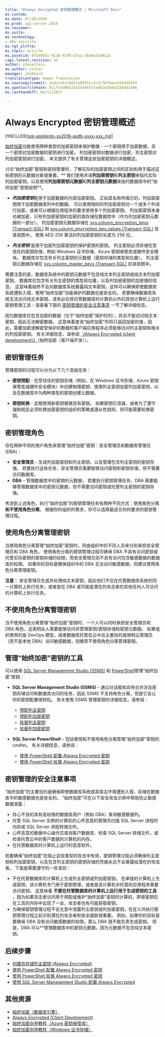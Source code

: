 ```yaml
---
title: "Always Encrypted 密钥管理概述 | Microsoft Docs"
ms.custom: 
ms.date: 07/20/2016
ms.prod: sql-server-2016
ms.reviewer: 
ms.suite: 
ms.technology:
- dbe-security
ms.tgt_pltfrm: 
ms.topic: article
ms.assetid: 07a305b1-4110-42f0-b7aa-28a4e32e912a
caps.latest.revision: 32
author: stevestein
ms.author: sstein
manager: jhubbard
translationtype: Human Translation
ms.sourcegitcommit: 2edcce51c6822a89151c3c3c76fbaacb5edd54f4
ms.openlocfilehash: 611fcbd96531e57dd47a7ae61e5b4b32d84dcb46
ms.lasthandoff: 04/11/2017

---
```

# <a name="overview-of-key-management-for-always-encrypted"></a>Always Encrypted 密钥管理概述
[!INCLUDE[tsql-appliesto-ss2016-asdb-xxxx-xxx_md](../../../includes/tsql-appliesto-ss2016-asdb-xxxx-xxx-md.md)]


[始终加密](../../../relational-databases/security/encryption/always-encrypted-database-engine.md)功能使用两种类型的加密密钥来保护数据 - 一个密钥用于加密数据，另一个密钥对加密数据的密钥进行加密。 列加密密钥对数据进行加密，列主密钥对列加密密钥进行加密。 本文提供了有关管理这些加密密钥的详细概述。

讨论“始终加密”密钥和密钥管理时，了解实际的加密密钥之间的区别和用于描述这些密钥的元数据对象很重要。** 我们使用术语**列加密密钥**和**列主密钥**来指代实际的加密密钥，以及使用**列加密密钥元数据**和**列主密钥元数据**来指代数据库中的“始终加密”密钥说明**。

- ***列加密密钥***是用于加密数据的内容加密密钥。 正如其名称所暗示的，列加密密钥用于加密数据库列中的数据。 可以使用相同的列加密密钥对一个或多个列进行加密，或者可以根据应用程序的要求使用多个列加密密钥。 列加密密钥本身也被加密，只有列加密密钥的加密的值存储在数据库中（作为列加密密钥元数据的一部分）。 列加密密钥元数据存储在 [sys.column_encryption_keys (Transact-SQL)](../../../relational-databases/system-catalog-views/sys-column-encryption-keys-transact-sql.md) 和 [sys.column_encryption_key_values (Transact-SQL)](../../../relational-databases/system-catalog-views/sys-column-encryption-key-values-transact-sql.md) 目录视图中。 使用 AES-256 算法的列加密密钥的长度为 256 位。


- ***列主密钥*** 是用于加密列加密密钥的保护密钥的密钥。 列主密钥必须存储在受信任的密钥存储，例如 Windows 证书存储、Azure 密钥保管库或硬件安全模块。 数据库仅包含有关列主密钥的元数据（密钥存储的类型和位置）。 列主密钥元数据存储在 [sys.column_master_keys (Transact-SQL)](../../../relational-databases/system-catalog-views/sys-column-master-keys-transact-sql.md) 目录视图中。  

需要注意的是，数据库系统中的密钥元数据不包含纯文本列主密钥或纯文本列加密密钥。 数据库仅包含有关列主密钥的类型和位置，以及列加密密钥的加密值的信息。 这意味着始终不会向数据库系统暴露纯文本密钥，这样可以确保即使数据库系统遭到入侵，使用“始终加密”功能保护的数据也是安全的。 若要确保数据库系统无法访问纯文本密钥，请务必在除托管数据库的计算机以外的其他计算机上运行密钥管理工具 - 请查看下面的 [密钥管理的安全注意事项](#SecurityForKeyManagement) 一节了解详细信息。

因为数据库仅包含加密的数据（位于“始终加密”保护的列），并且不能访问纯文本密钥，因此无法解密数据。 这意味着查询“始终加密”列将只返回加密的值，因此，需要加密或解密受保护的数据的客户端应用程序必须能够访问列主密钥和相关的列加密密钥。 有关详细信息，请参阅 [《Always Encrypted (client development)》](../../../relational-databases/security/encryption/always-encrypted-client-development.md)（始终加密（客户端开发））。



## <a name="key-management-tasks"></a>密钥管理任务

管理密钥的过程可以分为以下几个高级任务：

- **密钥预配** - 在受信任的密钥存储（例如，在 Windows 证书存储、Azure 密钥保管库或硬件安全模块）中创建物理密钥、使用列主密钥加密列加密密钥，以及在数据库中为两种类型的密钥创建元数据。

- **密钥轮换** - 定期使用新密钥替换现有密钥。 如果密钥已泄漏，或者为了遵守强制规定必须轮换加密密钥的组织的策略或遵从性规则，则可能需要轮换密钥。 


## <a name="KeyManagementRoles"></a> 密钥管理角色

存在两种不同的用户角色来管理“始终加密”密钥：安全管理员和数据库管理员 (DBA)：

- **安全管理员** - 生成列加密密钥和列主密钥，以及管理包含列主密钥的密钥存储。 若要执行这些任务，安全管理员需要能够访问密钥和密钥存储，但不需要访问数据库。
- **DBA** – 管理数据库中的密钥的元数据。 若要执行密钥管理任务，DBA 需要能够管理数据库中的密钥元数据，但不需要访问密钥或托管列主密钥的密钥存储。

考虑到上述角色，执行“始终加密”的密钥管理任务有两种不同方式：使用角色分离**和不使用角色分离**。 根据你的组织的需求，你可以选择最适合你的要求的密钥管理过程。

## <a name="managing-keys-with-role-separation"></a>使用角色分离管理密钥
当使用角色分离管理“始终加密”密钥时，将由组织中的不同人员来分别承担安全管理员和 DBA 角色。 使用角色分离的密钥管理过程可确保 DBA 不具有访问密钥或托管实际密钥的密钥存储的权限，而安全管理员则不具有访问包含敏感数据的数据库的权限。 如果你的目标是确保组织中的 DBA 无法访问敏感数据，则建议使用角色分离管理密钥。 

**注意：** 安全管理员生成并处理纯文本密钥，因此他们不应在托管数据库系统的同一计算机上执行任务，或者是在 DBA 或可能是潜在的攻击者的其他任何人可访问的计算机上执行任务。 

## <a name="managing-keys-without-role-separation"></a>不使用角色分离管理密钥
当不使用角色分离管理“始终加密”密钥时，一个人可以同时承担安全管理员和 DBA 角色，这表明此人需要能够访问并管理密钥/密钥存储和密钥元数据。 如果组织使用的是 DevOps 模型，或者数据库托管在云中且主要目的是限制云管理员（而不是本地 DBA）访问敏感数据，则推荐不使用角色分离管理密钥。



## <a name="tools-for-managing-always-encrypted-keys"></a>管理“始终加密”密钥的工具

可以使用 [SQL Server Management Studio (SSMS)](https://msdn.microsoft.com/library/ms174173.aspx) 和 [PowerShell](https://msdn.microsoft.com/library/hh245198.aspx)管理“始终加密”密钥：

- **SQL Server Management Studio (SSMS)** – 通过对话框和向导合并涉及密钥存储访问和数据库访问的任务，因此 SSMS 不支持角色分离，但是它会让你的密钥配置很轻松。 有关使用 SSMS 管理密钥的详细信息，请参阅：
    - [预配列主密钥](../../../relational-databases/security/encryption/configure-always-encrypted-using-sql-server-management-studio.md#provisioncmk)
    - [预配列加密密钥](../../../relational-databases/security/encryption/configure-always-encrypted-using-sql-server-management-studio.md#provisioncek)
    - [轮替列主密钥](../../../relational-databases/security/encryption/configure-always-encrypted-using-sql-server-management-studio.md#rotatecmk)
    - [轮替列加密密钥](../../../relational-databases/security/encryption/configure-always-encrypted-using-sql-server-management-studio.md#rotatecek)


- **SQL Server PowerShell** – 包括使用和不使用角色分离管理“始终加密”密钥的 cmdlet。 有关详细信息，请参阅：
    - [使用 PowerShell 配置 Always Encrypted 密钥](../../../relational-databases/security/encryption/configure-always-encrypted-keys-using-powershell.md)
    - [使用 PowerShell 轮换 Always Encrypted 密钥](../../../relational-databases/security/encryption/rotate-always-encrypted-keys-using-powershell.md)


## <a name="SecurityForKeyManagement"></a> 密钥管理的安全注意事项

“始终加密”的主要目的是确保即使数据库系统或其宿主环境遭到入侵，存储在数据库中的敏感数据也是安全的。 “始终加密”可在以下安全攻击示例中帮助防止敏感数据泄露：

- 存心不良的具有高权限的数据库用户（例如 DBA）查询敏感数据列。
- 托管 SQL Server 实例的计算机的心怀恶意的管理员扫描 SQL Server 进程的内存或 SQL Server 进程转储文件。
- 心怀恶意的数据中心操作员查询客户数据库、检查 SQL Server 转储文件，或检查托管云中的客户数据的计算机的内存。
- 在托管数据库的计算机上运行的恶意软件。

若要确保“始终加密”在阻止这些类型的攻击中有效，密钥管理过程必须确保列主密钥和列加密密钥，以及包含列主密钥的密钥存储的凭据永远不会暴露给潜在的攻击者。 下面是需要遵守的一些准则：

- 不在托管数据库的计算机上生成列主密钥或列加密密钥。 在单独的计算机上生成密钥，该计算机专门用于密钥管理，或者是该计算机中托管的应用程序需要访问密钥。 这意味着 **不要在托管数据库的计算机上运行用于生成密钥的工具** ，因为如果攻击者访问用于预配或维护“始终加密”密钥的计算机，即使密钥仅在工具的内存中出现了一会，攻击者也有可能获取密钥。
- 为确保密钥管理过程不会无意中泄露列主密钥或列加密密钥，在定义并执行密钥管理过程之前识别潜在的攻击者和安全威胁很重要。 例如，如果你的目标是要确保 DBA 没有访问敏感数据的权限，那么 DBA 就不能负责生成密钥。 但是，DBA 可以**管理数据库中的密钥元数据，因为元数据不包含纯文本密钥。

## <a name="next-steps"></a>后续步骤

- [创建并存储列主密钥 (Always Encrypted)](../../../relational-databases/security/encryption/create-and-store-column-master-keys-always-encrypted.md)
- [使用 PowerShell 配置 Always Encrypted 密钥](../../../relational-databases/security/encryption/configure-always-encrypted-keys-using-powershell.md)
- [使用 PowerShell 轮换 Always Encrypted 密钥](../../../relational-databases/security/encryption/rotate-always-encrypted-keys-using-powershell.md)
- [使用 SQL Server Management Studio 配置 Always Encrypted](../../../relational-databases/security/encryption/configure-always-encrypted-using-sql-server-management-studio.md)

## <a name="additional-resources"></a>其他资源

- [始终加密（数据库引擎）](../../../relational-databases/security/encryption/always-encrypted-database-engine.md)
- [Always Encrypted (Client Development)](../../../relational-databases/security/encryption/always-encrypted-client-development.md)
- [始终加密向导教程（Azure 密钥保管库）](https://azure.microsoft.com/documentation/articles/sql-database-always-encrypted-azure-key-vault/)
- [始终加密向导教程（Windows 证书存储）](https://azure.microsoft.com/documentation/articles/sql-database-always-encrypted/)





